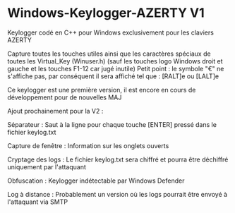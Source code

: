 # Windows-Keylogger-AZERTY V1
Keylogger codé en C++ pour Windows exclusivement pour les claviers AZERTY

Capture toutes les touches utiles ainsi que les caractères spéciaux de toutes les Virtual_Key (Winuser.h) (sauf les touches logo Windows droit et gauche et les touches F1-12 car jugé inutile)
Petit point : le symbole "€" ne s'affiche pas, par conséquent il sera affiché tel que : [RALT]e ou [LALT]e

Ce keylogger est une première version, il est encore en cours de développement pour de nouvelles MAJ

Ajout prochainement pour la V2 :

Séparateur : Saut à la ligne pour chaque touche [ENTER] pressé dans le fichier keylog.txt

Capture de fenêtre : Information sur les onglets ouverts

Cryptage des logs : Le fichier keylog.txt sera chiffré et pourra être déchiffré uniquement par l'attaquant

Obfuscation : Keylogger indétectable par Windows Defender

Log à distance : Probablement un version où les logs pourrait être envoyé à l'attaquant via SMTP
